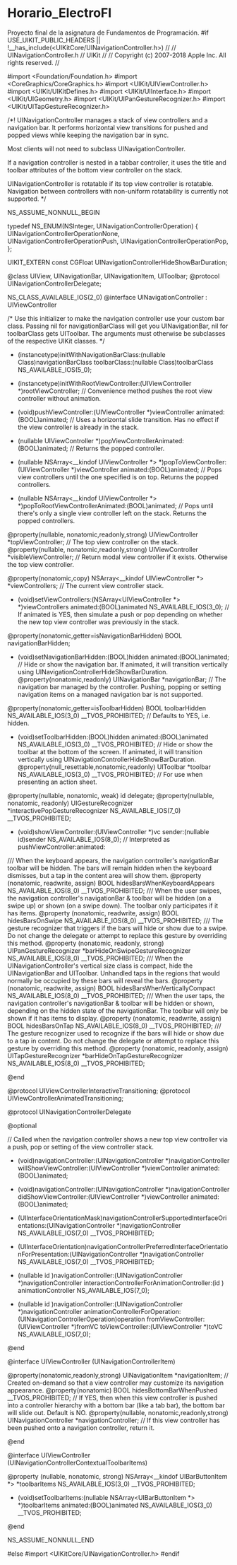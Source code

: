 # Horario_ElectroFI
Proyecto final de la asignatura de Fundamentos de Programación.
#if USE_UIKIT_PUBLIC_HEADERS || !__has_include(<UIKitCore/UINavigationController.h>)
//
//  UINavigationController.h
//  UIKit
//
//  Copyright (c) 2007-2018 Apple Inc. All rights reserved.
//

#import <Foundation/Foundation.h>
#import <CoreGraphics/CoreGraphics.h>
#import <UIKit/UIViewController.h>
#import <UIKit/UIKitDefines.h>
#import <UIKit/UIInterface.h>
#import <UIKit/UIGeometry.h>
#import <UIKit/UIPanGestureRecognizer.h>
#import <UIKit/UITapGestureRecognizer.h>

/*!
 UINavigationController manages a stack of view controllers and a navigation bar.
 It performs horizontal view transitions for pushed and popped views while keeping the navigation bar in sync.
 
 Most clients will not need to subclass UINavigationController.
 
 If a navigation controller is nested in a tabbar controller, it uses the title and toolbar attributes of the bottom view controller on the stack.
 
 UINavigationController is rotatable if its top view controller is rotatable.
 Navigation between controllers with non-uniform rotatability is currently not supported.
*/


NS_ASSUME_NONNULL_BEGIN

typedef NS_ENUM(NSInteger, UINavigationControllerOperation) {
    UINavigationControllerOperationNone,
    UINavigationControllerOperationPush,
    UINavigationControllerOperationPop,
};

UIKIT_EXTERN const CGFloat UINavigationControllerHideShowBarDuration;

@class UIView, UINavigationBar, UINavigationItem, UIToolbar;
@protocol UINavigationControllerDelegate;


NS_CLASS_AVAILABLE_IOS(2_0) @interface UINavigationController : UIViewController


/* Use this initializer to make the navigation controller use your custom bar class. 
   Passing nil for navigationBarClass will get you UINavigationBar, nil for toolbarClass gets UIToolbar.
   The arguments must otherwise be subclasses of the respective UIKit classes.
 */
- (instancetype)initWithNavigationBarClass:(nullable Class)navigationBarClass toolbarClass:(nullable Class)toolbarClass NS_AVAILABLE_IOS(5_0);

- (instancetype)initWithRootViewController:(UIViewController *)rootViewController; // Convenience method pushes the root view controller without animation.

- (void)pushViewController:(UIViewController *)viewController animated:(BOOL)animated; // Uses a horizontal slide transition. Has no effect if the view controller is already in the stack.

- (nullable UIViewController *)popViewControllerAnimated:(BOOL)animated; // Returns the popped controller.
- (nullable NSArray<__kindof UIViewController *> *)popToViewController:(UIViewController *)viewController animated:(BOOL)animated; // Pops view controllers until the one specified is on top. Returns the popped controllers.
- (nullable NSArray<__kindof UIViewController *> *)popToRootViewControllerAnimated:(BOOL)animated; // Pops until there's only a single view controller left on the stack. Returns the popped controllers.

@property(nullable, nonatomic,readonly,strong) UIViewController *topViewController; // The top view controller on the stack.
@property(nullable, nonatomic,readonly,strong) UIViewController *visibleViewController; // Return modal view controller if it exists. Otherwise the top view controller.

@property(nonatomic,copy) NSArray<__kindof UIViewController *> *viewControllers; // The current view controller stack.

- (void)setViewControllers:(NSArray<UIViewController *> *)viewControllers animated:(BOOL)animated NS_AVAILABLE_IOS(3_0); // If animated is YES, then simulate a push or pop depending on whether the new top view controller was previously in the stack.

@property(nonatomic,getter=isNavigationBarHidden) BOOL navigationBarHidden;
- (void)setNavigationBarHidden:(BOOL)hidden animated:(BOOL)animated; // Hide or show the navigation bar. If animated, it will transition vertically using UINavigationControllerHideShowBarDuration.
@property(nonatomic,readonly) UINavigationBar *navigationBar; // The navigation bar managed by the controller. Pushing, popping or setting navigation items on a managed navigation bar is not supported.

@property(nonatomic,getter=isToolbarHidden) BOOL toolbarHidden NS_AVAILABLE_IOS(3_0) __TVOS_PROHIBITED; // Defaults to YES, i.e. hidden.
- (void)setToolbarHidden:(BOOL)hidden animated:(BOOL)animated NS_AVAILABLE_IOS(3_0) __TVOS_PROHIBITED; // Hide or show the toolbar at the bottom of the screen. If animated, it will transition vertically using UINavigationControllerHideShowBarDuration.
@property(null_resettable,nonatomic,readonly) UIToolbar *toolbar NS_AVAILABLE_IOS(3_0) __TVOS_PROHIBITED; // For use when presenting an action sheet.

@property(nullable, nonatomic, weak) id<UINavigationControllerDelegate> delegate;
@property(nullable, nonatomic, readonly) UIGestureRecognizer *interactivePopGestureRecognizer NS_AVAILABLE_IOS(7_0) __TVOS_PROHIBITED;

- (void)showViewController:(UIViewController *)vc sender:(nullable id)sender NS_AVAILABLE_IOS(8_0); // Interpreted as pushViewController:animated:

/// When the keyboard appears, the navigation controller's navigationBar toolbar will be hidden. The bars will remain hidden when the keyboard dismisses, but a tap in the content area will show them.
@property (nonatomic, readwrite, assign) BOOL hidesBarsWhenKeyboardAppears NS_AVAILABLE_IOS(8_0) __TVOS_PROHIBITED;
/// When the user swipes, the navigation controller's navigationBar & toolbar will be hidden (on a swipe up) or shown (on a swipe down). The toolbar only participates if it has items.
@property (nonatomic, readwrite, assign) BOOL hidesBarsOnSwipe NS_AVAILABLE_IOS(8_0) __TVOS_PROHIBITED;
/// The gesture recognizer that triggers if the bars will hide or show due to a swipe. Do not change the delegate or attempt to replace this gesture by overriding this method.
@property (nonatomic, readonly, strong) UIPanGestureRecognizer *barHideOnSwipeGestureRecognizer NS_AVAILABLE_IOS(8_0) __TVOS_PROHIBITED;
/// When the UINavigationController's vertical size class is compact, hide the UINavigationBar and UIToolbar. Unhandled taps in the regions that would normally be occupied by these bars will reveal the bars.
@property (nonatomic, readwrite, assign) BOOL hidesBarsWhenVerticallyCompact NS_AVAILABLE_IOS(8_0) __TVOS_PROHIBITED;
/// When the user taps, the navigation controller's navigationBar & toolbar will be hidden or shown, depending on the hidden state of the navigationBar. The toolbar will only be shown if it has items to display.
@property (nonatomic, readwrite, assign) BOOL hidesBarsOnTap NS_AVAILABLE_IOS(8_0) __TVOS_PROHIBITED;
/// The gesture recognizer used to recognize if the bars will hide or show due to a tap in content. Do not change the delegate or attempt to replace this gesture by overriding this method.
@property (nonatomic, readonly, assign) UITapGestureRecognizer *barHideOnTapGestureRecognizer NS_AVAILABLE_IOS(8_0) __TVOS_PROHIBITED;

@end

@protocol UIViewControllerInteractiveTransitioning;
@protocol UIViewControllerAnimatedTransitioning;

@protocol UINavigationControllerDelegate <NSObject>

@optional

// Called when the navigation controller shows a new top view controller via a push, pop or setting of the view controller stack.
- (void)navigationController:(UINavigationController *)navigationController willShowViewController:(UIViewController *)viewController animated:(BOOL)animated;
- (void)navigationController:(UINavigationController *)navigationController didShowViewController:(UIViewController *)viewController animated:(BOOL)animated;

- (UIInterfaceOrientationMask)navigationControllerSupportedInterfaceOrientations:(UINavigationController *)navigationController NS_AVAILABLE_IOS(7_0) __TVOS_PROHIBITED;
- (UIInterfaceOrientation)navigationControllerPreferredInterfaceOrientationForPresentation:(UINavigationController *)navigationController NS_AVAILABLE_IOS(7_0) __TVOS_PROHIBITED;

- (nullable id <UIViewControllerInteractiveTransitioning>)navigationController:(UINavigationController *)navigationController
                          interactionControllerForAnimationController:(id <UIViewControllerAnimatedTransitioning>) animationController NS_AVAILABLE_IOS(7_0);

- (nullable id <UIViewControllerAnimatedTransitioning>)navigationController:(UINavigationController *)navigationController
                                   animationControllerForOperation:(UINavigationControllerOperation)operation
                                                fromViewController:(UIViewController *)fromVC
                                                  toViewController:(UIViewController *)toVC  NS_AVAILABLE_IOS(7_0);

@end

@interface UIViewController (UINavigationControllerItem)

@property(nonatomic,readonly,strong) UINavigationItem *navigationItem; // Created on-demand so that a view controller may customize its navigation appearance.
@property(nonatomic) BOOL hidesBottomBarWhenPushed __TVOS_PROHIBITED; // If YES, then when this view controller is pushed into a controller hierarchy with a bottom bar (like a tab bar), the bottom bar will slide out. Default is NO.
@property(nullable, nonatomic,readonly,strong) UINavigationController *navigationController; // If this view controller has been pushed onto a navigation controller, return it.

@end

@interface UIViewController (UINavigationControllerContextualToolbarItems)

@property (nullable, nonatomic, strong) NSArray<__kindof UIBarButtonItem *> *toolbarItems NS_AVAILABLE_IOS(3_0) __TVOS_PROHIBITED;
- (void)setToolbarItems:(nullable NSArray<UIBarButtonItem *> *)toolbarItems animated:(BOOL)animated NS_AVAILABLE_IOS(3_0) __TVOS_PROHIBITED;

@end

NS_ASSUME_NONNULL_END

#else
#import <UIKitCore/UINavigationController.h>
#endif
